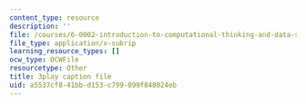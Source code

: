 ```yaml
---
content_type: resource
description: ''
file: /courses/6-0002-introduction-to-computational-thinking-and-data-science-fall-2016/a5537cf841bbd153c799099f848024eb_C1lhuz6pZC0.srt
file_type: application/x-subrip
learning_resource_types: []
ocw_type: OCWFile
resourcetype: Other
title: 3play caption file
uid: a5537cf8-41bb-d153-c799-099f848024eb
---
```

